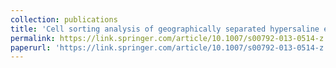 ```yaml
---
collection: publications
title: 'Cell sorting analysis of geographically separated hypersaline environments'
permalink: https://link.springer.com/article/10.1007/s00792-013-0514-z
paperurl: 'https://link.springer.com/article/10.1007/s00792-013-0514-z'
---
```

